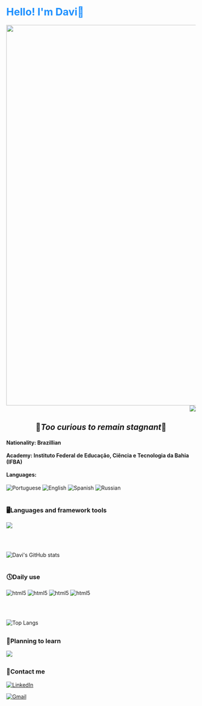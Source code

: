 <span style="color:#1E90FF; font-size:27px">Hello! I'm Davi👋</span>
---

<div align="center">
<img src="https://br.pinterest.com/pin/512214157611273861/)" width="1010px" />
</div>



<div align="right">

<img src="https://visitor-badge.laobi.icu/badge?page_id=daviOlife.daviOlife"/>

</div>
<div align="center">

  ## 🚀*Too curious to remain stagnant*🌟</div>

#### **Nationality**: Brazillian<br><br>**Academy**: Instituto Federal de Educação, Ciência e Tecnologia da Bahia (IFBA)<br><br>**Languages**: 

![Portuguese](https://img.shields.io/badge/Portuguese-native-blue)
![English](https://img.shields.io/badge/English-fluent-brightgreen)
![Spanish](https://img.shields.io/badge/Spanish-intermediate-orange)
![Russian](https://img.shields.io/badge/Russian-basic-red)

#

### 🖥️Languages and framework tools





<a href="https://skillicons.dev">
    <img src="https://skillicons.dev/icons?i=git,html,css,python,js,mysql,figma,java&perline=5"/>
</a>

<br><br>

 ![Davi's GitHub stats](https://github-readme-stats.vercel.app/api?username=daviOlife&show_icons=true&theme=tokyonight)

#


### 🕔Daily use
<div style= display: inline_block>
    <img align="center" alt="html5" src="https://img.shields.io/badge/HTML5-E34F26?style=for-the-badge&logo=html5&logoColor=white">
    <img align="center" alt="html5" src="https://img.shields.io/badge/CSS-239120?&style=for-the-badge&logo=css3&logoColor=white">
    <img align="center" alt="html5" src="https://img.shields.io/badge/JavaScript-F7DF1E?style=for-the-badge&logo=javascript&logoColor=black">
    <img align="center" alt="html5" src="https://img.shields.io/badge/Java-ED8B00?style=for-the-badge&logo=openjdk&logoColor=white">

   </div>

   <br><br>

  
![Top Langs](https://github-readme-stats.vercel.app/api/top-langs/?username=daviOlife&layout=compact&theme=tokyonight&langs_count=4)

##

### 💭Planning to learn

<a href="https://skillicons.dev">
    <img src="https://skillicons.dev/icons?i=kali,cs,&perline=5"/>
</a>

##


### 📩Contact me

[![LinkedIn](https://img.shields.io/badge/LinkedIn-0077B5?style=for-the-badge&logo=linkedin&logoColor=white)](https://www.linkedin.com/in/davi-oliveira-380540332/)

[![Gmail](https://img.shields.io/badge/Gmail-D14836?style=for-the-badge&logo=gmail&logoColor=white)](davimjvj1235@gmail.com)

